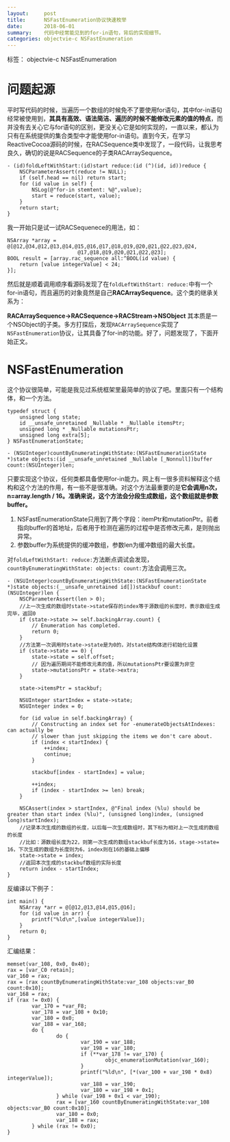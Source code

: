 ```yaml
---
layout:     post
title:      NSFastEnumeration协议快速枚举
date:       2018-06-01
summary:    代码中经常能见到的for-in语句，背后的实现细节。
categories: objectvie-c NSFastEnumeration
---
```


标签： objectvie-c NSFastEnumeration


# 问题起源

平时写代码的时候，当遍历一个数组的时候免不了要使用for语句，其中for-in语句经常被使用到，**其具有高效、语法简洁、遍历的时候不能修改元素的值的特点**，而并没有去关心它与for语句的区别，更没关心它是如何实现的，一直以来，都认为只有在系统提供的集合类型中才能使用for-in语句。直到今天，在学习ReactiveCocoa源码的时候，在RACSequence类中发现了，一段代码，让我思考良久，确切的说是RACSequence的子类RACArraySequence。

```
- (id)foldLeftWithStart:(id)start reduce:(id (^)(id, id))reduce {
	NSCParameterAssert(reduce != NULL);
	if (self.head == nil) return start;
	for (id value in self) {
        NSLog(@"for-in stemtent: %@",value);
		start = reduce(start, value);
	}
	return start;
}
```
我一开始只是试一试RACSequenece的用法，如：

```
NSArray *array = @[@12,@34,@12,@13,@14,@15,@16,@17,@18,@19,@20,@21,@22,@23,@24,
                       @17,@18,@19,@20,@21,@22,@23];
BOOL result = [array.rac_sequence all:^BOOL(id value) {
    return [value integerValue] < 24;
}];
```

然后就是顺着调用顺序看源码发现了在``foldLeftWithStart: reduce:``中有一个for-in语句，而且遍历的对象竟然是自己**RACArraySequence**。这个类的继承关系为：

**RACArraySequence->RACSequence->RACStream->NSObject**
其本质是一个NSObject的子类。多方打探后，发现``RACArraySequence``实现了``NSFastEnumeration``协议，让其具备了for-in的功能。好了，问题发现了，下面开始正文。

# NSFastEnumeration

这个协议很简单，可能是我见过系统框架里最简单的协议了吧。里面只有一个结构体，和一个方法。

```
typedef struct {
    unsigned long state;
    id __unsafe_unretained _Nullable * _Nullable itemsPtr;
    unsigned long * _Nullable mutationsPtr;
    unsigned long extra[5];
} NSFastEnumerationState;

- (NSUInteger)countByEnumeratingWithState:(NSFastEnumerationState *)state objects:(id __unsafe_unretained _Nullable [_Nonnull])buffer count:(NSUInteger)len;
```
只要实现这个协议，任何类都具备使用for-in能力。网上有一很多资料解释这个结构和这个方法的作用，有一些不是很准确。对这个方法最重要的是**它会调用n次，n=array.length / 16。准确来说，这个方法会分段生成数组，这个数组就是参数buffer。**

1.	NSFastEnumerationState只用到了两个字段：itemPtr和mutationPtr。前者指向buffer的首地址，后者用于检测在遍历的过程中是否修改元素，是则抛出异常。
2. 参数buffer为系统提供的缓冲数组，参数len为缓冲数组的最大长度。

对``foldLeftWithStart: reduce:``方法断点调试会发现，``countByEnumeratingWithState: objects: count:``方法会调用三次。

```
- (NSUInteger)countByEnumeratingWithState:(NSFastEnumerationState *)state objects:(__unsafe_unretained id[])stackbuf count:(NSUInteger)len {
	NSCParameterAssert(len > 0);
	//上一次生成的数组时state->state保存的index等于源数组的长度时，表示数组生成完毕，返回0
	if (state->state >= self.backingArray.count) {
		// Enumeration has completed.
		return 0;
	}
	//方法第一次调用时state->state是为0的，对state结构体进行初始化设置
	if (state->state == 0) {
		state->state = self.offset;
		// 因为遍历期间不能修改元素的值，所以mutationsPtr要设置为非空
		state->mutationsPtr = state->extra;
	}

	state->itemsPtr = stackbuf;

	NSUInteger startIndex = state->state;
	NSUInteger index = 0;

	for (id value in self.backingArray) {
		// Constructing an index set for -enumerateObjectsAtIndexes: can actually be
		// slower than just skipping the items we don't care about.
		if (index < startIndex) {
			++index;
			continue;
		}

		stackbuf[index - startIndex] = value;

		++index;
		if (index - startIndex >= len) break;
	}

	NSCAssert(index > startIndex, @"Final index (%lu) should be greater than start index (%lu)", (unsigned long)index, (unsigned long)startIndex);
	//记录本次生成的数组的长度，以后每一次生成数组时，其下标为相对上一次生成的数组的长度
	//比如：源数组长度为22，则第一次生成的数组stackbuf长度为16，stage->state= 16，下次生成的数组为长度则为6，index则在16的基础上偏移
	state->state = index;
	//返回本次生成的stackbuf数组的实际长度
	return index - startIndex;
}
```
反编译以下例子：

```
int main() {
    NSArray *arr = @[@12,@13,@14,@15,@16];
    for (id value in arr) {
        printf("%ld\n",[value integerValue]);
    }
    return 0;
}
```

汇编结果：

```
memset(var_108, 0x0, 0x40);
rax = [var_C0 retain];
var_160 = rax;
rax = [rax countByEnumeratingWithState:var_108 objects:var_B0 count:0x10];
var_168 = rax;
if (rax != 0x0) {
        var_170 = *var_F8;
        var_178 = var_108 + 0x10;
        var_180 = 0x0;
        var_188 = var_168;
        do {
                do {
                        var_190 = var_188;
                        var_198 = var_180;
                        if (**var_178 != var_170) {
                                objc_enumerationMutation(var_160);
                        }
                        printf("%ld\n", [*(var_100 + var_198 * 0x8) integerValue]);
                        var_188 = var_190;
                        var_180 = var_198 + 0x1;
                } while (var_198 + 0x1 < var_190);
                rax = [var_160 countByEnumeratingWithState:var_108 objects:var_B0 count:0x10];
                var_180 = 0x0;
                var_188 = rax;
        } while (rax != 0x0);
}

```

